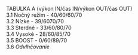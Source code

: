 TABULKA A  (výkon IN/čas IN/výkon OUT/čas OUT)  
3.1 Nočný režim - 40/60/60/70  
3.2 Nízke - 39/6070/70  
3.3 Sterdné - 33/60/80/70  
3.4 Vysoké - 28/60/85/70  
3.5 BOOST - 0/60/89/70   
3.6 *Odvlhčovanie*
